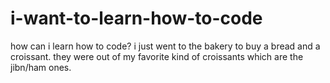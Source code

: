 # i-want-to-learn-how-to-code

how can i learn how to code? 
i just went to the bakery to buy a bread and a croissant. they were out of my favorite kind of croissants which are the jibn/ham ones. 
